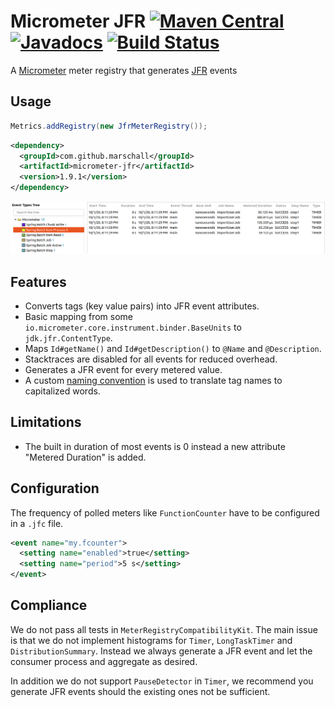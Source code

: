 Micrometer JFR [![Maven Central](https://maven-badges.herokuapp.com/maven-central/com.github.marschall/micrometer-jfr/badge.svg)](https://maven-badges.herokuapp.com/maven-central/com.github.marschall/micrometer-jfr) [![Javadocs](https://www.javadoc.io/badge/com.github.marschall/micrometer-jfr.svg)](https://www.javadoc.io/doc/com.github.marschall/micrometer-jfr) [![Build Status](https://travis-ci.org/marschall/micrometer-jfr.svg?branch=master)](https://travis-ci.org/marschall/micrometer-jfr)
==============

A [Micrometer](https://micrometer.io/) meter registry that generates [JFR](https://openjdk.java.net/jeps/328) events

Usage
-----

```java
Metrics.addRegistry(new JfrMeterRegistry());
```

```xml
<dependency>
  <groupId>com.github.marschall</groupId>
  <artifactId>micrometer-jfr</artifactId>
  <version>1.9.1</version>
</dependency>
```

![Image of Spring Batch Micrometer JFR events](https://github.com/marschall/micrometer-jfr/raw/master/src/main/javadoc/screenshot.png)

Features
--------

- Converts tags (key value pairs) into JFR event attributes.
- Basic mapping from some `io.micrometer.core.instrument.binder.BaseUnits` to `jdk.jfr.ContentType`.
- Maps `Id#getName()` and `Id#getDescription()` to `@Name` and `@Description`.
- Stacktraces are disabled for all events for reduced overhead.
- Generates a JFR event for every metered value.
- A custom [naming convention](https://micrometer.io/docs/concepts#_naming_meters) is used to translate tag names to capitalized words.

Limitations
-----------

- The built in duration of most events is 0 instead a new attribute "Metered Duration" is added.


Configuration
-------------

The frequency of polled meters like `FunctionCounter` have to be configured in a `.jfc` file.

```xml
<event name="my.fcounter">
  <setting name="enabled">true</setting>
  <setting name="period">5 s</setting>
</event>
```

Compliance
----------

We do not pass all tests in `MeterRegistryCompatibilityKit`. The main issue is that we do not implement histograms for `Timer`, `LongTaskTimer` and `DistributionSummary`. Instead we always generate a JFR event and let the consumer process and aggregate as desired.

In addition we do not support `PauseDetector` in `Timer`, we recommend you generate JFR events should the existing ones not be sufficient.
